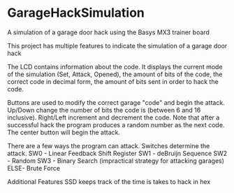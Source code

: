 # GarageHackSimulation
A simulation of a garage door hack using the Basys MX3 trainer board

This project has multiple features to indicate the simulation of a garage door hack

The LCD contains information about the code. It displays the current mode of the simulation (Set, Attack, Opened),
the amount of bits of the code, the correct code in decimal form, the amount of bits sent in order to hack the code.

Buttons are used to modify the correct garage "code" and begin the attack. Up/Down change the 
number of bits the code is (between 6 and 16 inclusive). Right/Left increment and decrement the code. Note that after
a successful hack the program produces a random number as the next code. The center button will begin the attack.

There are a few ways the program can attack. Switches determine the attack.
  SW0 - Linear Feedback Shift Register
  SW1 - deBruijn Sequence
  SW2 - Random
  SW3 - Binary Search (impractical strategy for attacking garages)
  ELSE- Brute Force
  
Additional Features
  SSD keeps track of the time is takes to hack in hex
